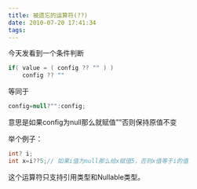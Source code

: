 ```yaml
---
title: 被遗忘的运算符(??)
date: 2010-07-20 17:41:34
tags:
---
```


今天发看到一个条件判断

~~~ csharp
if( value = ( config ?? "" ) )
    config ?? ""
~~~

等同于

~~~ csharp
config=null?"":config;
~~~

意思是如果config为null那么就赋值””否则保持原值不变

举个例子：

~~~ csharp
int? i;
int x=i??5;// 如果i值为null那么给x赋值5，否则x值等于i的值
~~~

这个运算符只支持引用类型和Nullable类型。
